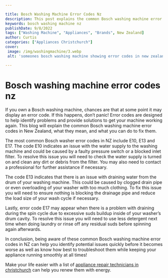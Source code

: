 ```yaml
---

title: Bosch Washing Machine Error Codes Nz
description: This post explains the common Bosch washing machine error codes in New Zealand, what they mean, and what you can do to fix them; so if your washing machine is displaying an error code, read on to find out how to fix it.
keywords: bosch washing machine nz
publishDate: 9/8/2022
tags: ["Washing Machine", "Appliances", "Brands", New Zealand]
author: Curtis
categories: ["Appliances Christchurch"]
cover: 
 image: /img/washingmachine/3.webp
 alt: 'someones bosch washing machine showing error codes in new zealand'

---
```


# Bosch washing machine error codes nz

If you own a Bosch washing machine, chances are that at some point it may display an error code. If this happens, don’t panic! Error codes are designed to help identify problems and provide solutions to get your machine working again. This blog will explain the common Bosch washing machine error codes in New Zealand, what they mean, and what you can do to fix them.

The most common Bosch washer error codes in NZ include E10, E13 and E17. The code E10 indicates an issue with the water supply to the washing machine and could be caused by a faulty pressure switch or a blocked inlet filter. To resolve this issue you will need to check the water supply is turned on and clean any dirt or debris from the filter. You may also need to contact a professional for further assistance if necessary. 

The code E13 indicates that there is an issue with draining water from the drum of your washing machine. This could be caused by clogged drain pipe or even overloading of your washer with too much clothing. To fix this issue you will need to ensure nothing is blocking the drainage pipe and reduce the load size of your wash cycle if necessary. 

Lastly, error code E17 may appear when there is a problem with draining during the spin cycle due to excessive suds buildup inside of your washer’s drum cavity. To resolve this issue you will need to use less detergent next time when doing laundry or rinse off any residual suds before spinning again afterwards. 

In conclusion, being aware of these common Bosch washing machine error codes in NZ can help you identify potential issues quickly before it becomes worse as well as know how best to troubleshoot them while keeping your appliance running smoothly at all times!

Make your life easier with a list of <a href="/pages/appliance-repair-technicians-in-christchurch/">appliance repair technicians in christchurch</a> can help you renew them with energy.